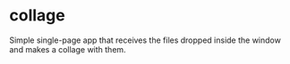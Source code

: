 # collage
Simple single-page app that receives the files dropped inside the window and makes a collage with them.

